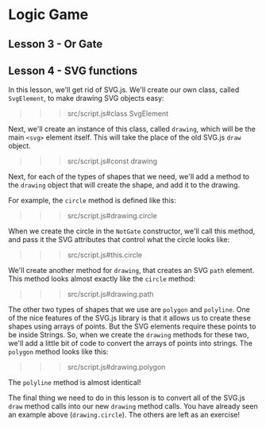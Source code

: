 # Logic Game


## Lesson 3 - Or Gate

## Lesson 4 - SVG functions

In this lesson, we'll get rid of SVG.js. We'll create our own class, called
`SvgElement`, to make drawing SVG objects easy:

>>>src/script.js#class SvgElement

Next, we'll create an instance of this class, called `drawing`, which will
be the main `<svg>` element itself. This will take the place of the old
SVG.js `draw` object.

>>>src/script.js#const drawing

Next, for each of the types of shapes that we need, we'll add a method to
the `drawing` object that will create the shape, and add it to the drawing.

For example, the `circle` method is defined like this:

>>>src/script.js#drawing.circle

When we create the circle in the `NotGate` constructor, we'll call this
method, and pass it the SVG attributes that control what the circle looks
like:

>>>src/script.js#this.circle

We'll create another method for `drawing`, that creates an SVG `path` element.
This method looks almost exactly like the `circle` method:

>>>src/script.js#drawing.path

The other two types of shapes that we use are `polygon` and `polyline`.
One of the nice features of the SVG.js library is that it allows us to
create these shapes using arrays of points. But the SVG elements require
these points to be inside Strings. So, when we create the `drawing` methods
for these two, we'll add a little bit of code to convert the arrays of
points into strings. The `polygon` method looks like this:

>>>src/script.js#drawing.polygon

The `polyline` method is almost identical!

The final thing we need to do in this lesson is to convert all of the
SVG.js `draw` method calls into our new `drawing` method calls. You have
already seen an example above (`drawing.circle`). The others are left as
an exercise!
